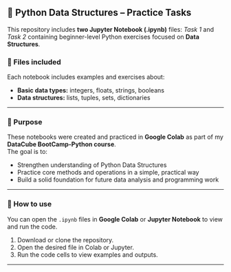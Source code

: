 ## 🐍 Python Data Structures – Practice Tasks

This repository includes **two Jupyter Notebook (.ipynb)** files:
 *Task 1* and *Task 2* containing beginner-level Python exercises focused on **Data Structures**.

 ### 📂 Files included
 

 Each notebook includes examples and exercises about:
- **Basic data types:** integers, floats, strings, booleans  
- **Data structures:** lists, tuples, sets, dictionaries  

---

### 🚀 Purpose
These notebooks were created and practiced in **Google Colab** as part of my **DataCube BootCamp-Python course**.  
The goal is to:
- Strengthen understanding of Python Data Structures  
- Practice core methods and operations in a simple, practical way  
- Build a solid foundation for future data analysis and programming work  

---

### 🧠 How to use
You can open the `.ipynb` files in **Google Colab** or **Jupyter Notebook** to view and run the code.

1. Download or clone the repository.  
2. Open the desired file in Colab or Jupyter.  
3. Run the code cells to view examples and outputs.

---

